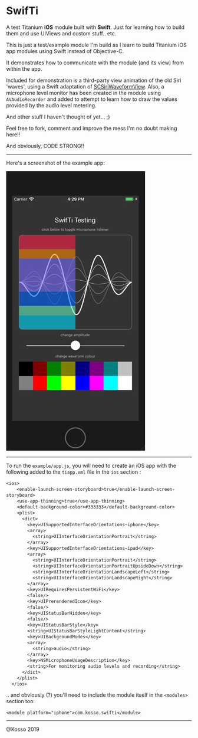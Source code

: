 # SwifTi


A test Titanium **iOS** module built with **Swift**. Just for learning how to build them and use UIViews and custom stuff.. etc.



This is just a test/example module I'm build as I learn to build Titanium iOS app modules using Swift instead  of Objective-C. 



It demonstrates how to communicate with the module (and its view) from within the app. 

Included for demonstration is a third-party view animation of the old Siri 'waves', using a Swift adaptation of [SCSiriWaveformView](https://github.com/stefanceriu/SCSiriWaveformView). Also, a microphone level monitor has been created in the module using `AVAudioRecorder`  and added to attempt to learn how to draw the values provided by the audio level metering. 



And other stuff I haven't thought of yet… ;) 



Feel free to fork, comment and improve the mess I'm no doubt making here!! 



And obviously, CODE STRONG!!  

------



Here's a screenshot of the example app: 

![](screenshot.jpg)



------



To run the `example/app.js`, you will need to create an iOS app with the following added to the `tiapp.xml` file in the `ios` section : 

```
<ios>
    <enable-launch-screen-storyboard>true</enable-launch-screen-storyboard>
    <use-app-thinning>true</use-app-thinning>
    <default-background-color>#333333</default-background-color>
    <plist>
      <dict>
        <key>UISupportedInterfaceOrientations~iphone</key>
        <array>
          <string>UIInterfaceOrientationPortrait</string>
        </array>
        <key>UISupportedInterfaceOrientations~ipad</key>
        <array>
          <string>UIInterfaceOrientationPortrait</string>
          <string>UIInterfaceOrientationPortraitUpsideDown</string>
          <string>UIInterfaceOrientationLandscapeLeft</string>
          <string>UIInterfaceOrientationLandscapeRight</string>
        </array>
        <key>UIRequiresPersistentWiFi</key>
        <false/>
        <key>UIPrerenderedIcon</key>
        <false/>
        <key>UIStatusBarHidden</key>
        <false/>
        <key>UIStatusBarStyle</key>
        <string>UIStatusBarStyleLightContent</string>
        <key>UIBackgroundModes</key>
        <array>
          <string>audio</string>
        </array>
        <key>NSMicrophoneUsageDescription</key>
        <string>For monitoring audio levels and recording</string>
      </dict>
    </plist>
  </ios>
```



.. and obviously (?) you'll need to include the module itself in the `<modules>` section too: 

```
<module platform="iphone">com.kosso.swifti</module>
```









-----

@Kosso 2019